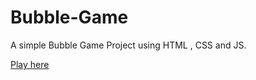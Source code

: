 # Bubble-Game

A simple Bubble Game Project using HTML , CSS and JS.

<a href="https://tashviks.github.io/Bubble-Game/">Play here</a>
